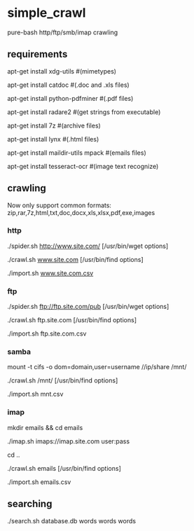 # simple_crawl
pure-bash http/ftp/smb/imap crawling

## requirements
apt-get install xdg-utils #(mimetypes)

apt-get install catdoc #(.doc and .xls files)

apt-get install python-pdfminer #(.pdf files)

apt-get install radare2 #(get strings from executable)

apt-get install 7z #(archive files)

apt-get install lynx #(.html files)

apt-get install maildir-utils mpack #(emails files)

apt-get install tesseract-ocr #(image text recognize)


## crawling
Now only support common formats: zip,rar,7z,html,txt,doc,docx,xls,xlsx,pdf,exe,images


### http
./spider.sh http://www.site.com/ [/usr/bin/wget options]

./crawl.sh www.site.com [/usr/bin/find options]

./import.sh www.site.com.csv


### ftp
./spider.sh ftp://ftp.site.com/pub [/usr/bin/wget options]

./crawl.sh ftp.site.com [/usr/bin/find options]

./import.sh ftp.site.com.csv


### samba
mount -t cifs -o dom=domain,user=username //ip/share /mnt/

./crawl.sh /mnt/ [/usr/bin/find options]

./import.sh mnt.csv


### imap
mkdir emails && cd emails

./imap.sh imaps://imap.site.com user:pass

cd ..

./crawl.sh emails [/usr/bin/find options]

./import.sh emails.csv


## searching
./search.sh database.db words words words
